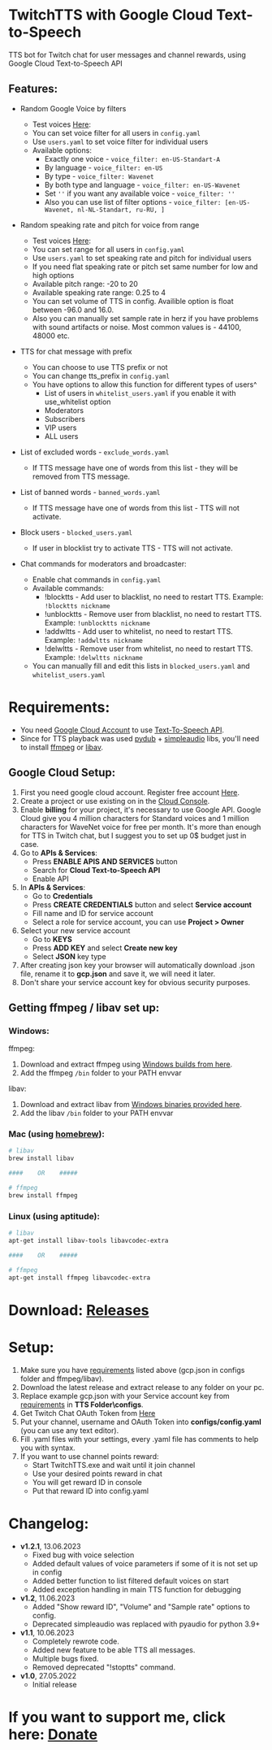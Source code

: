 # TwitchTTS with Google Cloud Text-to-Speech
TTS bot for Twitch chat for user messages and channel rewards, using Google Cloud Text-to-Speech API

## Features:

* Random Google Voice by filters
  - Test voices [Here](https://cloud.google.com/text-to-speech):
  - You can set voice filter for all users in `config.yaml`
  - Use `users.yaml` to set voice filter for individual users
  - Available options:
    - Exactly one voice - `voice_filter: en-US-Standart-A` 
    - By language - `voice_filter: en-US` 
    - By type - `voice_filter: Wavenet` 
    - By both type and language - `voice_filter: en-US-Wavenet` 
    - Set `''` if you want any available voice - `voice_filter: ''`
    - Also you can use list of filter options - `voice_filter: [en-US-Wavenet, nl-NL-Standart, ru-RU, ]`


* Random speaking rate and pitch for voice from range
  - Test voices [Here](https://cloud.google.com/text-to-speech):
  - You can set range for all users in `config.yaml`
  - Use `users.yaml` to set speaking rate and pitch for individual users
  - If you need flat speaking rate or pitch set same number for low and high options
  - Available pitch range: -20 to 20
  - Available speaking rate range: 0.25 to 4
  - You can set volume of TTS in config. Availible option is float between -96.0 and 16.0.
  - Also you can manually set sample rate in herz if you have problems with sound artifacts or noise. Most common values is - 44100, 48000 etc.


* TTS for chat message with prefix
  - You can choose to use TTS prefix or not
  - You can change tts_prefix in `config.yaml`
  - You have options to allow this function for different types of users^
    - List of users in `whitelist_users.yaml` if you enable it with use_whitelist option
    - Moderators
    - Subscribers
    - VIP users
    - ALL users


* List of excluded words - `exclude_words.yaml`
  - If TTS message have one of words from this list - they will be removed from TTS message.

* List of banned words - `banned_words.yaml`
  - If TTS message have one of words from this list - TTS will not activate.
 
* Block users - `blocked_users.yaml`
  - If user in blocklist try to activate TTS - TTS will not activate.
   

* Chat commands for moderators and broadcaster:
  - Enable chat commands in `config.yaml`
  - Available commands:
    - !blocktts - Add user to blacklist, no need to restart TTS. Example: `!blocktts nickname`
    - !unblocktts - Remove user from blacklist, no need to restart TTS. Example: `!unblocktts nickname`
    - !addwltts - Add user to whitelist, no need to restart TTS. Example: `!addwltts nickname`
    - !delwltts - Remove user from whitelist, no need to restart TTS. Example: `!delwltts nickname`
  - You can manually fill and edit this lists in `blocked_users.yaml` and `whitelist_users.yaml`

 


# Requirements: 
* You need [Google Cloud Account](https://cloud.google.com/free) to use [Text-To-Speech API](https://cloud.google.com/text-to-speech).
* Since for TTS playback was used [pydub](https://github.com/jiaaro/pydub) + [simpleaudio](https://github.com/hamiltron/py-simple-audio) libs, you'll need to install [ffmpeg](http://www.ffmpeg.org/) or [libav](http://libav.org/).

## Google Cloud Setup:

1. First you need google cloud account. Register free account [Here](https://cloud.google.com/free).
2. Create a project or use existing on in the [Cloud Console](https://console.cloud.google.com/).
3. Enable **billing** for your project, it's necessary to use Google API.
Google Cloud give you 4 million characters for Standard voices 
and 1 million characters for WaveNet voice for free per month.
It's more than enough for TTS in Twitch chat, 
but I suggest you to set up 0$ budget just in case.
4. Go to **APIs & Services**:
   - Press **ENABLE APIS AND SERVICES** button
   - Search for **Cloud Text-to-Speech API**
   - Enable API
5. In **APIs & Services**:
   - Go to **Credentials**
   - Press **CREATE CREDENTIALS** button and select **Service account**
   - Fill name and ID for service account
   - Select a role for service account, you can use **Project > Owner**
6. Select your new service account
   - Go to **KEYS**
   - Press **ADD KEY** and select **Create new key**
   - Select **JSON** key type
7. After creating json key your browser will automatically download
.json file, rename it to **gcp.json** and save it, we will need it later.
8. Don't share your service account key for obvious security purposes.

## Getting ffmpeg / libav set up:

### Windows:

ffmpeg:
1. Download and extract ffmpeg using [Windows builds from here](https://ffmpeg.org/download.html#build-windows).
2. Add the ffmpeg `/bin` folder to your PATH envvar

libav:
1. Download and extract libav from [Windows binaries provided here](http://builds.libav.org/windows/).
2. Add the libav `/bin` folder to your PATH envvar

### Mac (using [homebrew](http://brew.sh)):

```bash
# libav
brew install libav

####    OR    #####

# ffmpeg
brew install ffmpeg
```

### Linux (using aptitude):

```bash
# libav
apt-get install libav-tools libavcodec-extra

####    OR    #####

# ffmpeg
apt-get install ffmpeg libavcodec-extra
```

# Download: [Releases](https://github.com/damaskar/TwitchTTS/releases)

# Setup:
1. Make sure you have [requirements](#Requirements:) listed above (gcp.json in configs folder and ffmpeg/libav).
2. Download the latest release and extract release to any folder on your pc.
3. Replace example gcp.json with your Service account key from [requirements](#Requirements:) in **TTS Folder\configs**. 
4. Get Twitch Chat OAuth Token from [Here](https://twitchapps.com/tmi/)
5. Put your channel, username and OAuth Token into **configs/config.yaml** (you can use any text editor).
6. Fill .yaml files with your settings, every .yaml file has comments to help you with syntax.
7. If you want to use channel points reward:
    - Start TwitchTTS.exe and wait until it join channel
    - Use your desired points reward in chat
    - You will get reward ID in console
    - Put that reward ID into config.yaml


# Changelog:
- **v1.2.1**, 13.06.2023
  - Fixed bug with voice selection 
  - Added default values of voice parameters if some of it is not set up in config 
  - Added better function to list filtered default voices on start 
  - Added exception handling in main TTS function for debugging
- **v1.2**, 11.06.2023
  - Added "Show reward ID", "Volume" and "Sample rate" options to config.
  - Deprecated simpleaudio was replaced with pyaudio for python 3.9+
- **v1.1**, 10.06.2023
  - Completely rewrote code.
  - Added new feature to be able TTS all messages.
  - Multiple bugs fixed.
  - Removed deprecated "!stoptts" command.
- **v1.0**, 27.05.2022
  - Initial release

# If you want to support me, click here: [Donate](https://www.donationalerts.com/r/damaskarr)
